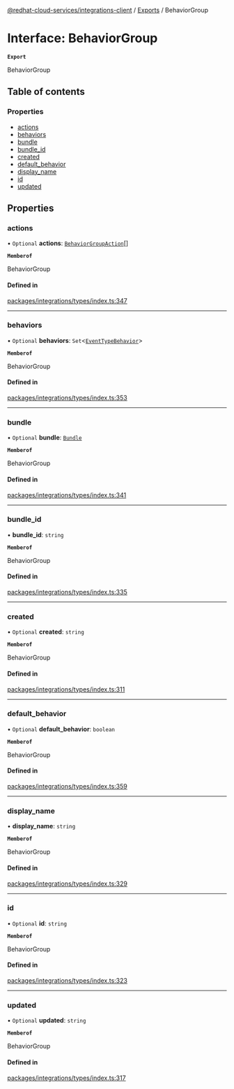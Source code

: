 [@redhat-cloud-services/integrations-client](../README.md) / [Exports](../modules.md) / BehaviorGroup

# Interface: BehaviorGroup

**`Export`**

BehaviorGroup

## Table of contents

### Properties

- [actions](BehaviorGroup.md#actions)
- [behaviors](BehaviorGroup.md#behaviors)
- [bundle](BehaviorGroup.md#bundle)
- [bundle\_id](BehaviorGroup.md#bundle_id)
- [created](BehaviorGroup.md#created)
- [default\_behavior](BehaviorGroup.md#default_behavior)
- [display\_name](BehaviorGroup.md#display_name)
- [id](BehaviorGroup.md#id)
- [updated](BehaviorGroup.md#updated)

## Properties

### actions

• `Optional` **actions**: [`BehaviorGroupAction`](BehaviorGroupAction.md)[]

**`Memberof`**

BehaviorGroup

#### Defined in

[packages/integrations/types/index.ts:347](https://github.com/RedHatInsights/javascript-clients/blob/main/packages/integrations/types/index.ts#L347)

___

### behaviors

• `Optional` **behaviors**: `Set`\<[`EventTypeBehavior`](EventTypeBehavior.md)\>

**`Memberof`**

BehaviorGroup

#### Defined in

[packages/integrations/types/index.ts:353](https://github.com/RedHatInsights/javascript-clients/blob/main/packages/integrations/types/index.ts#L353)

___

### bundle

• `Optional` **bundle**: [`Bundle`](Bundle.md)

**`Memberof`**

BehaviorGroup

#### Defined in

[packages/integrations/types/index.ts:341](https://github.com/RedHatInsights/javascript-clients/blob/main/packages/integrations/types/index.ts#L341)

___

### bundle\_id

• **bundle\_id**: `string`

**`Memberof`**

BehaviorGroup

#### Defined in

[packages/integrations/types/index.ts:335](https://github.com/RedHatInsights/javascript-clients/blob/main/packages/integrations/types/index.ts#L335)

___

### created

• `Optional` **created**: `string`

**`Memberof`**

BehaviorGroup

#### Defined in

[packages/integrations/types/index.ts:311](https://github.com/RedHatInsights/javascript-clients/blob/main/packages/integrations/types/index.ts#L311)

___

### default\_behavior

• `Optional` **default\_behavior**: `boolean`

**`Memberof`**

BehaviorGroup

#### Defined in

[packages/integrations/types/index.ts:359](https://github.com/RedHatInsights/javascript-clients/blob/main/packages/integrations/types/index.ts#L359)

___

### display\_name

• **display\_name**: `string`

**`Memberof`**

BehaviorGroup

#### Defined in

[packages/integrations/types/index.ts:329](https://github.com/RedHatInsights/javascript-clients/blob/main/packages/integrations/types/index.ts#L329)

___

### id

• `Optional` **id**: `string`

**`Memberof`**

BehaviorGroup

#### Defined in

[packages/integrations/types/index.ts:323](https://github.com/RedHatInsights/javascript-clients/blob/main/packages/integrations/types/index.ts#L323)

___

### updated

• `Optional` **updated**: `string`

**`Memberof`**

BehaviorGroup

#### Defined in

[packages/integrations/types/index.ts:317](https://github.com/RedHatInsights/javascript-clients/blob/main/packages/integrations/types/index.ts#L317)
